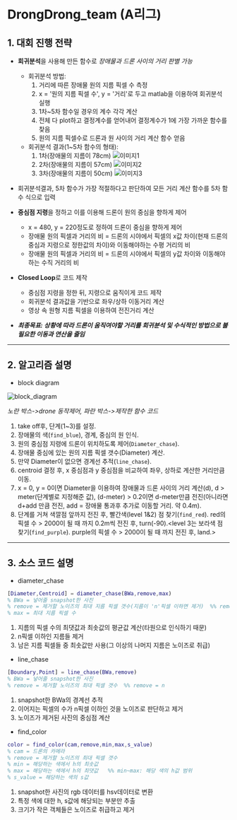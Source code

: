 # DrongDrong_team (A리그)
## 1. 대회 진행 전략
- **회귀분석**을 사용해 만든 함수로 *장애물과 드론 사이의 거리 판별 가능*
  - 회귀분석 방법:
    1. 거리에 따른 장애물 원의 지름 픽셀 수 측정
    2. x = '원의 지름 픽셀 수', y = '거리'로 두고 matlab을 이용하여 회귀분석 실행
    3. 1차~5차 함수일 경우의 계수 각각 계산
    4. 전체 다 plot하고 결정계수를 얻어내어 결정계수가 1에 가장 가까운 함수를 찾음
    5. 원의 지름 픽셀수로 드론과 원 사이의 거리 계산 함수 얻음
  - 회귀분석 결과(1~5차 함수의 형태):
    1. 1차(장애물의 지름이 78cm)
    ![이미지1](https://postfiles.pstatic.net/MjAyMTA3MTJfMzAg/MDAxNjI2MDkyMTEwNzUx.UlVScx3Gp9yX6-1n4JZhzx-VLBMjCoLOR3WXfx0Mxzcg.HFwDizavejkLOyhTAuEng-3Vo_fa4pvdkHUXK98gwhMg.PNG.0403jiwon/%EA%B7%B8%EB%A6%BC3.png?type=w773 "회귀분석1")
    2. 2차(장애물의 지름이 57cm)
    ![이미지2](https://postfiles.pstatic.net/MjAyMTA3MTJfMjM0/MDAxNjI2MDkyMTIzNjIy.QEFZC68T3QU2PUGzgG2p0alXjCnmYMLD3SoJ-s54LuEg.TlnzYYVNHCuZsFFjVS5qTjaol85B5QZl_L0BDBmQTKog.PNG.0403jiwon/%EA%B7%B8%EB%A6%BC2.png?type=w773 "회귀분석2")
    3. 3차(장애물의 지름이 50cm)
    ![이미지3](https://postfiles.pstatic.net/MjAyMTA3MTJfMjQw/MDAxNjI2MDkyMTM2Mjc3.6eAt5kBb_LTMYBYnycSHuWqcuG7DtObmQXQi2iVxF9Eg.r0FpUgU_JRMSdkvgG121nXLtvLV_-26y4ZaANbiEcCsg.PNG.0403jiwon/%EA%B7%B8%EB%A6%BC1.png?type=w773 "회귀분석3")
 - 회귀분석결과, 5차 함수가 가장 적절하다고 판단하여 모든 거리 계산 함수를 5차 함수 식으로 입력

- **중심점 지령**을 정하고 이를 이용해 드론이 원의 중심을 향하게 제어
   - x = 480, y = 220정도로 정하여 드론이 중심을 향하게 제어
   - 장애물 원의 픽셀과 거리의 비 = 드론의 시야에서 픽셀의 x값 차이(현재 드론의 중심과 지령으로 정한값의 차이)와 이동해야하는 수평 거리의 비
   - 장애물 원의 픽셀과 거리의 비 = 드론의 시야에서 픽셀의 y값 차이와 이동해야하는 수직 거리의 비

- **Closed Loop**로 코드 제작
   - 중심점 지령을 정한 뒤, 지령으로 움직이게 코드 제작
   - 회귀분석 결과값을 기반으로 좌우/상하 이동거리 계산
   - 영상 속 원형 지름 픽셀을 이용하여 전진거리 계산


- ***최종목표: 상황에 따라 드론이 움직여야할 거리를 회귀분석 및 수식적인 방법으로 불필요한 이동과 연산을 줄임***



***
## 2. 알고리즘 설명
- block diagram

![block_diagram](https://postfiles.pstatic.net/MjAyMTA3MTNfMjEz/MDAxNjI2MTQzMDcyNzU3.AgSrn1jNgYADVPQOioNqa5qQggVxT297HjzBd9oNUgsg.BUfILU75PLD8RNq-BpqrXdvCqRJvHP2VH3QX6MkoSWQg.PNG.0403jiwon/block_diagram.png?type=w773)

*노란 박스->drone 동작제어, 파란 박스->제작한 함수 코드*
  1. take off후, 단계(1~3)를 설정. 
  2. 장애물의 색(`find_blue`), 경계, 중심의 원 인식.
  3. 원의 중심점 지령에 드론이 위치하도록 제어(`Diameter_chase`).
  4. 장애물 중심에 있는 원의 지름 픽셀 갯수(Diameter) 계산.
  5. 만약 Diameter이 없으면 경계선 추적(`line_chase`).
  6. centroid 결정 후, x 중심점과 y 중심점을 비교하여 좌우, 상하로 계산한 거리만큼 이동.
  7. x = 0, y = 0이면 Diameter을 이용하여 장애물과 드론 사이의 거리 계산(d), d > meter(단계별로 지정해준 값), (d-meter) > 0.2이면 d-meter만큼 전진(아니라면 d+add 만큼 전진, add = 장애물 통과후 추가로 이동할 거리. 약 0.4m).
  8. 단계를 거쳐 색깔점 앞까지 전진 후, 빨간색(level 1&2) 점 찾기(`find_red`). red의 픽셀 수 > 2000이 될 때 까지 0.2m씩 전진 후, turn(-90).<level 3는 보라색 점 찾기(`find_purple`). purple의 픽셀 수 > 2000이 될 때 까지 전진 후, land.>



***
## 3. 소스 코드 설명
- diameter_chase  
```matlab
[Diameter,Centroid] = diameter_chase(BWa,remove,max)
% BWa = 넣어줄 snapshot한 사진
% remove = 제거할 노이즈의 최대 지름 픽셀 갯수(지름이 'n'픽셀 이하면 제거)  %% remove = n
% max = 최대 지름 픽셀 수
```
   1. 지름의 픽셀 수의 최댓값과 최솟값의 평균값 계산(타원으로 인식하기 때문)
   2. n픽셀 이하인 지름들 제거
   3. 남은 지름 픽셀들 중 최솟값만 사용(그 이상의 나머지 지름은 노이즈로 취급)


- line_chase  
```matlab
[Boundary,Point] = line_chase(BWa,remove)
% BWa = 넣어줄 snapshot한 사진
% remove = 제거할 노이즈의 최대 픽셀 갯수  %% remove = n
```
   1. snapshot한 BWa의 경계선 추적
   2. 이어지는 픽셀의 수가 n픽셀 이하인 것을 노이즈로 판단하고 제거
   3. 노이즈가 제거된 사진의 중심점 계산


- find_color  
```matlab
color = find_color(cam,remove,min,max,s_value)
% cam = 드론의 카메라
% remove = 제거할 노이즈의 최대 픽셀 갯수
% min = 해당하는 색에서 h의 최솟값
% max = 해당하는 색에서 h의 최댓값   %% min~max: 해당 색의 h값 범위
% s_value = 해당하는 색의 s값
```
  1. snapshot한 사진의 rgb 데이터를 hsv데이터로 변환
  2. 특정 색에 대한 h, s값에 해당되는 부분만 추출
  3. 크기가 작은 객체들은 노이즈로 취급하고 제거
